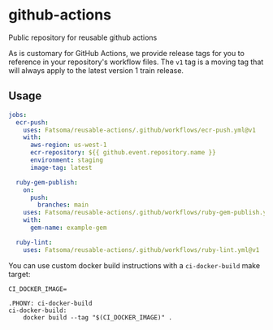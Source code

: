 # github-actions

Public repository for reusable github actions

As is customary for GitHub Actions, we provide release tags for you to reference in your repository's workflow files. The `v1` tag is a moving tag that will always apply to the latest version 1 train release.

## Usage

```yml
jobs:
  ecr-push:
    uses: Fatsoma/reusable-actions/.github/workflows/ecr-push.yml@v1
    with:
      aws-region: us-west-1
      ecr-repository: ${{ github.event.repository.name }}
      environment: staging
      image-tag: latest

  ruby-gem-publish:
    on:
      push:
        branches: main
    uses: Fatsoma/reusable-actions/.github/workflows/ruby-gem-publish.yml@v1
    with:
      gem-name: example-gem

  ruby-lint:
    uses: Fatsoma/reusable-actions/.github/workflows/ruby-lint.yml@v1
```

You can use custom docker build instructions with a `ci-docker-build` make target:

```make
CI_DOCKER_IMAGE=

.PHONY: ci-docker-build
ci-docker-build:
	docker build --tag "$(CI_DOCKER_IMAGE)" .
```
